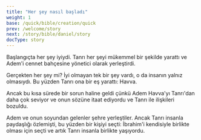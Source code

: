 ```yaml
---
title: "Her şey nasıl başladı"
weight: 1
base: /quick/bible/creation/quick
prev: /welcome/story
next: /story/bible/daniel/story
docType: story
---
```



Başlangıçta her şey iyiydi. Tanrı her şeyi mükemmel bir şekilde yarattı ve Adem'i cennet bahçesine yönetici olarak yerleştirdi.

Gerçekten her şey mi? İyi olmayan tek bir şey vardı, o da insanın yalnız olmasıydı. Bu yüzden Tanrı ona bir eş yarattı: Havva. 

Ancak bu kısa sürede bir sorun haline geldi çünkü Adem Havva'yı Tanrı'dan daha çok seviyor ve onun sözüne itaat ediyordu ve Tanrı ile ilişkileri bozuldu.

Adem ve onun soyundan gelenler şehre yerleştiler. Ancak Tanrı insanla paydaşlığı özlemişti, bu yüzden bir kişiyi seçti: İbrahim'i kendisiyle birlikte olması için seçti ve artık Tanrı insanla birlikte yaşıyordu.